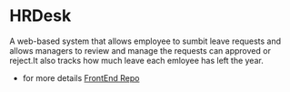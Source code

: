 # HRDesk 
A web-based system that allows employee to sumbit leave requests and allows managers to review and manage the requests can approved or reject.It also tracks how much leave each emloyee has left the year.

* for more details [FrontEnd Repo]( https://github.com/Leuim/HRDesk-Frontend)
